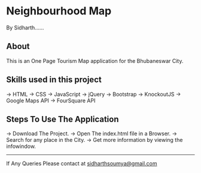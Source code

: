 # Neighbourhood Map

By Sidharth......

## About

This is an One Page Tourism Map application for the Bhubaneswar City.


## Skills used in this project
-> HTML
-> CSS
-> JavaScript
-> jQuery
-> Bootstrap
-> KnockoutJS
-> Google Maps API
-> FourSquare API

## Steps To Use The Application
-> Download The Project.
-> Open The index.html file in a Browser.
-> Search for any place in the City.
-> Get more information by viewing the infowindow.

----------------------------------------------------------
If Any Queries Please contact at sidharthsoumya@gmail.com